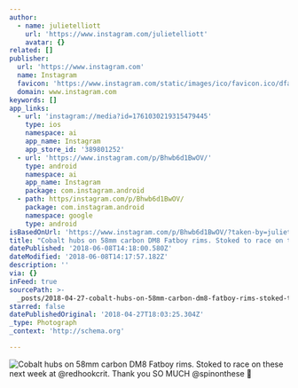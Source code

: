 ```yaml
---
author:
  - name: julietelliott
    url: 'https://www.instagram.com/julietelliott'
    avatar: {}
related: []
publisher:
  url: 'https://www.instagram.com'
  name: Instagram
  favicon: 'https://www.instagram.com/static/images/ico/favicon.ico/dfa85bb1fd63.ico'
  domain: www.instagram.com
keywords: []
app_links:
  - url: 'instagram://media?id=1761030219315479445'
    type: ios
    namespace: ai
    app_name: Instagram
    app_store_id: '389801252'
  - url: 'https://www.instagram.com/p/Bhwb6d1BwOV/'
    type: android
    namespace: ai
    app_name: Instagram
    package: com.instagram.android
  - path: https/instagram.com/p/Bhwb6d1BwOV/
    package: com.instagram.android
    namespace: google
    type: android
isBasedOnUrl: 'https://www.instagram.com/p/Bhwb6d1BwOV/?taken-by=julietelliott'
title: "Cobalt hubs on 58mm carbon DM8 Fatboy rims. Stoked to race on these next week at @redhookcrit. Thank you SO MUCH @spinonthese \uD83D\uDE04"
datePublished: '2018-06-08T14:18:00.580Z'
dateModified: '2018-06-08T14:17:57.182Z'
description: ''
via: {}
inFeed: true
sourcePath: >-
  _posts/2018-04-27-cobalt-hubs-on-58mm-carbon-dm8-fatboy-rims-stoked-to-race-o.md
starred: false
datePublishedOriginal: '2018-04-27T18:03:25.304Z'
_type: Photograph
_context: 'http://schema.org'

---
```

![Cobalt hubs on 58mm carbon DM8 Fatboy rims. Stoked to race on these next week at @redhookcrit. Thank you SO MUCH @spinonthese ](https://scontent-iad3-1.cdninstagram.com/vp/7e3c4eaae5d2cbd33c83ad42169963a1/5B7B569E/t51.2885-15/e35/30084531_2127896883918613_2053431865741672448_n.jpg)